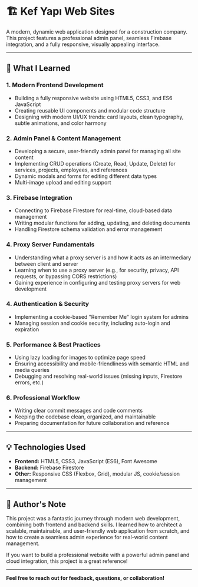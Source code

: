 # 🏗️ Kef Yapı Web Sites 

A modern, dynamic web application designed for a construction company. This project features a professional admin panel, seamless Firebase integration, and a fully responsive, visually appealing interface.

---

## 🌟 What I Learned

### 1. **Modern Frontend Development**
- Building a fully responsive website using HTML5, CSS3, and ES6 JavaScript
- Creating reusable UI components and modular code structure
- Designing with modern UI/UX trends: card layouts, clean typography, subtle animations, and color harmony

### 2. **Admin Panel & Content Management**
- Developing a secure, user-friendly admin panel for managing all site content
- Implementing CRUD operations (Create, Read, Update, Delete) for services, projects, employees, and references
- Dynamic modals and forms for editing different data types
- Multi-image upload and editing support

### 3. **Firebase Integration**
- Connecting to Firebase Firestore for real-time, cloud-based data management
- Writing modular functions for adding, updating, and deleting documents
- Handling Firestore schema validation and error management

### 4. **Proxy Server Fundamentals**
- Understanding what a proxy server is and how it acts as an intermediary between client and server
- Learning when to use a proxy server (e.g., for security, privacy, API requests, or bypassing CORS restrictions)
- Gaining experience in configuring and testing proxy servers for web development

### 4. **Authentication & Security**
- Implementing a cookie-based "Remember Me" login system for admins
- Managing session and cookie security, including auto-login and expiration

### 5. **Performance & Best Practices**
- Using lazy loading for images to optimize page speed
- Ensuring accessibility and mobile-friendliness with semantic HTML and media queries
- Debugging and resolving real-world issues (missing inputs, Firestore errors, etc.)

### 6. **Professional Workflow**
- Writing clear commit messages and code comments
- Keeping the codebase clean, organized, and maintainable
- Preparing documentation for future collaboration and reference

---

## 💡 Technologies Used

- **Frontend:** HTML5, CSS3, JavaScript (ES6), Font Awesome
- **Backend:** Firebase Firestore
- **Other:** Responsive CSS (Flexbox, Grid), modular JS, cookie/session management

---

## 📝 Author's Note

This project was a fantastic journey through modern web development, combining both frontend and backend skills. I learned how to architect a scalable, maintainable, and user-friendly web application from scratch, and how to create a seamless admin experience for real-world content management.

If you want to build a professional website with a powerful admin panel and cloud integration, this project is a great reference!

---

**Feel free to reach out for feedback, questions, or collaboration!**
